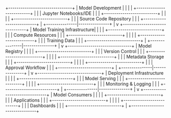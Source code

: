 +-------------------------------+
|   Model Development           |
|                               |
| +--------------------------+  |
| |  Jupyter Notebooks/IDE   |  |
| +--------------------------+  |
|                               |
| +--------------------------+  |
| | Source Code Repository   |  |
| +--------------------------+  |
+---------------|---------------+
                |
                v
+-------------------------------+
|   Model Training Infrastructure|
|                               |
| +--------------------------+  |
| |  Compute Resources       |  |
| +--------------------------+  |
|                               |
| +--------------------------+  |
| |   Training Data          |  |
| +--------------------------+  |
+---------------|---------------+
                |
                v
+-------------------------------+
|        Model Registry         |
|                               |
| +--------------------------+  |
| |   Version Control        |  |
| +--------------------------+  |
|                               |
| +--------------------------+  |
| |   Metadata Storage       |  |
| +--------------------------+  |
|                               |
| +--------------------------+  |
| |   Approval Workflow      |  |
| +--------------------------+  |
+---------------|---------------+
                |
                v
+-------------------------------+
|   Deployment Infrastructure   |
|                               |
| +--------------------------+  |
| |   Model Serving          |  |
| +--------------------------+  |
|                               |
| +--------------------------+  |
| | Monitoring & Logging     |  |
| +--------------------------+  |
+---------------|---------------+
                |
                v
+-------------------------------+
|      Model Consumers          |
|                               |
| +--------------------------+  |
| |   Applications           |  |
| +--------------------------+  |
|                               |
| +--------------------------+  |
| |   Dashboards             |  |
| +--------------------------+  |
+-------------------------------+
